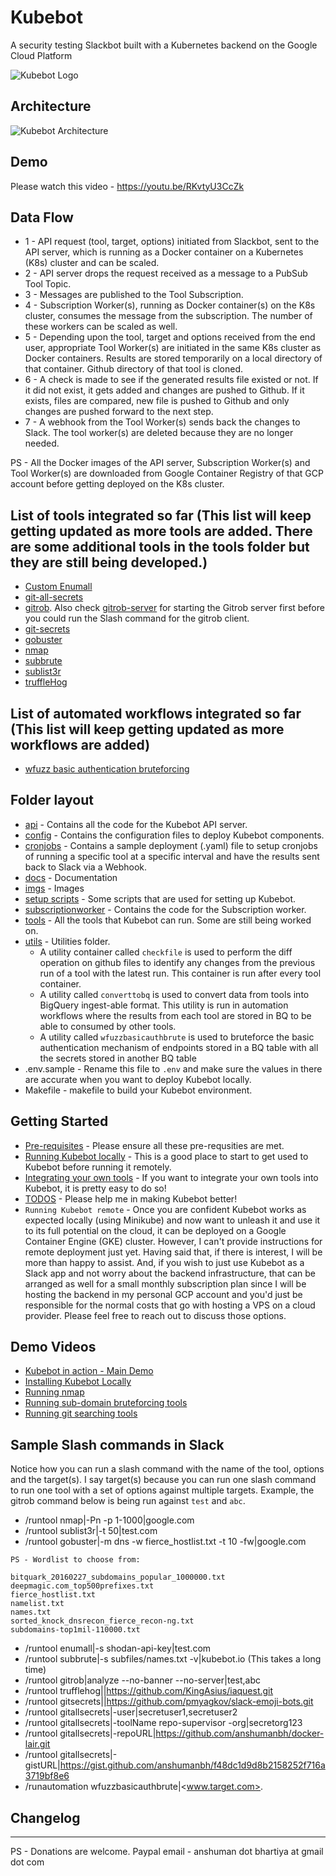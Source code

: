 # Kubebot
A security testing Slackbot built with a Kubernetes backend on the Google Cloud Platform

![Kubebot Logo](/imgs/KubeBot_logo.png)


## Architecture

![Kubebot Architecture](/imgs/KubeBot_architecture.png)


## Demo

Please watch this video - https://youtu.be/RKvtyU3CcZk


## Data Flow

* 1 - API request (tool, target, options) initiated from Slackbot, sent to the API server, which is running as a Docker container on a Kubernetes (K8s) cluster and can be scaled.
* 2 - API server drops the request received as a message to a PubSub Tool Topic.
* 3 - Messages are published to the Tool Subscription.
* 4 - Subscription Worker(s), running as Docker container(s) on the K8s cluster, consumes the message from the subscription. The number of these workers can be scaled as well.
* 5 - Depending upon the tool, target and options received from the end user, appropriate Tool Worker(s) are initiated in the same K8s cluster as Docker containers. Results are stored temporarily on a local directory of that container. Github directory of that tool is cloned.
* 6 - A check is made to see if the generated results file existed or not. If it did not exist, it gets added and changes are pushed to Github. If it exists, files are compared, new file is pushed to Github and only changes are pushed forward to the next step.
* 7 - A webhook from the Tool Worker(s) sends back the changes to Slack. The tool worker(s) are deleted because they are no longer needed.

PS - All the Docker images of the API server, Subscription Worker(s) and Tool Worker(s) are downloaded from Google Container Registry of that GCP account before getting deployed on the K8s cluster.


## List of tools integrated so far (This list will keep getting updated as more tools are added. There are some additional tools in the tools folder but they are still being developed.)

* [Custom Enumall](tools/enumall/enumall-ab.py)
* [git-all-secrets](https://github.com/anshumanbh/git-all-secrets)
* [gitrob](https://github.com/michenriksen/gitrob). Also check [gitrob-server](docs/gitrob-server.md) for starting the Gitrob server first before you could run the Slash command for the gitrob client.
* [git-secrets](https://github.com/awslabs/git-secrets)
* [gobuster](https://github.com/OJ/gobuster)
* [nmap](https://nmap.org/)
* [subbrute](https://github.com/TheRook/subbrute)
* [sublist3r](https://github.com/aboul3la/Sublist3r)
* [truffleHog](https://github.com/dxa4481/truffleHog)


## List of automated workflows integrated so far (This list will keep getting updated as more workflows are added)

* [wfuzz basic authentication bruteforcing](docs/automation-workflow.md)


## Folder layout

* [api](api/) - Contains all the code for the Kubebot API server.
* [config](config/) - Contains the configuration files to deploy Kubebot components.
* [cronjobs](cronjobs/) - Contains a sample deployment (.yaml) file to setup cronjobs of running a specific tool at a specific interval and have the results sent back to Slack via a Webhook.
* [docs](docs/) - Documentation
* [imgs](imgs/) - Images
* [setup scripts](setup-scripts/) - Some scripts that are used for setting up Kubebot.
* [subscriptionworker](subscriptionworker/) - Contains the code for the Subscription worker.
* [tools](tools/) - All the tools that Kubebot can run. Some are still being worked on.
* [utils](utils/) - Utilities folder.
    * A utility container called `checkfile` is used to perform the diff operation on github files to identify any changes from the previous run of a tool with the latest run. This container is run after every tool container.
    * A utility called `converttobq` is used to convert data from tools into BigQuery ingest-able format. This utility is run in automation workflows where the results from each tool are stored in BQ to be able to consumed by other tools.
    * A utility called `wfuzzbasicauthbrute` is used to bruteforce the basic authentication mechanism of endpoints stored in a BQ table with all the secrets stored in another BQ table
* .env.sample - Rename this file to `.env` and make sure the values in there are accurate when you want to deploy Kubebot locally.
* Makefile - makefile to build your Kubebot environment.


## Getting Started

* [Pre-requisites](docs/pre-requisites.md) - Please ensure all these pre-requsities are met.
* [Running Kubebot locally](docs/local-kubebot.md) - This is a good place to start to get used to Kubebot before running it remotely.
* [Integrating your own tools](docs/integration.md) - If you want to integrate your own tools into Kubebot, it is pretty easy to do so!
* [TODOS](docs/todos.md) - Please help me in making Kubebot better!
* `Running Kubebot remote` - Once you are confident Kubebot works as expected locally (using Minikube) and now want to unleash it and use it to its full potential on the cloud, it can be deployed on a Google Container Engine (GKE) cluster. However, I can't provide instructions for remote deployment just yet. Having said that, if there is interest, I will be more than happy to assist. And, if you wish to just use Kubebot as a Slack app and not worry about the backend infrastructure, that can be arranged as well for a small monthly subscription plan since I will be hosting the backend in my personal GCP account and you'd just be responsible for the normal costs that go with hosting a VPS on a cloud provider. Please feel free to reach out to discuss those options.


## Demo Videos

* [Kubebot in action - Main Demo](https://youtu.be/RKvtyU3CcZk)
* [Installing Kubebot Locally](https://youtu.be/-ApGLGOV0vc)
* [Running nmap](https://youtu.be/R2aMWGyldlI)
* [Running sub-domain bruteforcing tools](https://youtu.be/6SdkjrRGFhI)
* [Running git searching tools](https://youtu.be/aip1Q0aCBhQ)


## Sample Slash commands in Slack

Notice how you can run a slash command with the name of the tool, options and the target(s). I say target(s) because you can run one slash command to run one tool with a set of options against multiple targets. Example, the gitrob command below is being run against `test` and `abc`.

* /runtool nmap|-Pn -p 1-1000|google.com
* /runtool sublist3r|-t 50|test.com
* /runtool gobuster|-m dns -w fierce_hostlist.txt -t 10 -fw|google.com
```
PS - Wordlist to choose from:

bitquark_20160227_subdomains_popular_1000000.txt
deepmagic.com_top500prefixes.txt
fierce_hostlist.txt
namelist.txt
names.txt
sorted_knock_dnsrecon_fierce_recon-ng.txt
subdomains-top1mil-110000.txt
```
* /runtool enumall|-s shodan-api-key|test.com
* /runtool subbrute|-s subfiles/names.txt -v|kubebot.io (This takes a long time)
* /runtool gitrob|analyze --no-banner --no-server|test,abc
* /runtool trufflehog||https://github.com/KingAsius/iaquest.git
* /runtool gitsecrets||https://github.com/pmyagkov/slack-emoji-bots.git
* /runtool gitallsecrets|-user|secretuser1,secretuser2
* /runtool gitallsecrets|-toolName repo-supervisor -org|secretorg123
* /runtool gitallsecrets|-repoURL|https://github.com/anshumanbh/docker-lair.git
* /runtool gitallsecrets|-gistURL|https://gist.github.com/anshumanbh/f48dc1d9d8b2158252f716a3719bf8e6
* /runautomation wfuzzbasicauthbrute|<www.target.com>.


## Changelog

---
PS - Donations are welcome. Paypal email - anshuman dot bhartiya at gmail dot com